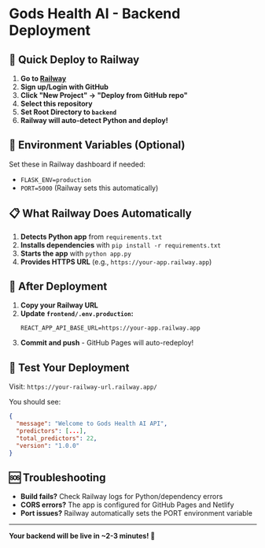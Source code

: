 # Gods Health AI - Backend Deployment

## 🚀 Quick Deploy to Railway

1. **Go to [Railway](https://railway.app)**
2. **Sign up/Login with GitHub**
3. **Click "New Project" → "Deploy from GitHub repo"**
4. **Select this repository**
5. **Set Root Directory to `backend`**
6. **Railway will auto-detect Python and deploy!**

## 🔧 Environment Variables (Optional)

Set these in Railway dashboard if needed:
- `FLASK_ENV=production`
- `PORT=5000` (Railway sets this automatically)

## 📋 What Railway Does Automatically

1. **Detects Python app** from `requirements.txt`
2. **Installs dependencies** with `pip install -r requirements.txt`
3. **Starts the app** with `python app.py`
4. **Provides HTTPS URL** (e.g., `https://your-app.railway.app`)

## 🔗 After Deployment

1. **Copy your Railway URL**
2. **Update `frontend/.env.production`:**
   ```
   REACT_APP_API_BASE_URL=https://your-app.railway.app
   ```
3. **Commit and push** - GitHub Pages will auto-redeploy!

## 🧪 Test Your Deployment

Visit: `https://your-railway-url.railway.app/`

You should see:
```json
{
  "message": "Welcome to Gods Health AI API",
  "predictors": [...],
  "total_predictors": 22,
  "version": "1.0.0"
}
```

## 🆘 Troubleshooting

- **Build fails?** Check Railway logs for Python/dependency errors
- **CORS errors?** The app is configured for GitHub Pages and Netlify
- **Port issues?** Railway automatically sets the PORT environment variable

---

**Your backend will be live in ~2-3 minutes! 🎉**